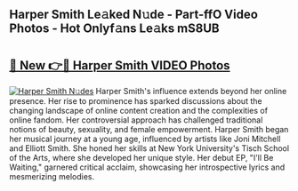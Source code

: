## Harper Smith Le𝚊ked N𝚞de - Part-ffO Video Photos - Hot Onlyf𝚊ns Le𝚊ks mS8UB

# <h2><a href="http://ac49971.deff.icu/?id=Harper+Smith">🔗 New 👉🔴 Harper Smith VIDEO Photos</a></h2>

[![Harper Smith N𝚞des](https://i.imgur.com/rIISA9y.gif)](http://ac49971.deff.icu/?id=Harper+Smith)
Harper Smith's influence extends beyond her online presence. Her rise to prominence has sparked discussions about the changing landscape of online content creation and the complexities of online fandom. Her controversial approach has challenged traditional notions of beauty, sexuality, and female empowerment. Harper Smith began her musical journey at a young age, influenced by artists like Joni Mitchell and Elliott Smith. She honed her skills at New York University's Tisch School of the Arts, where she developed her unique style. Her debut EP, "I'll Be Waiting," garnered critical acclaim, showcasing her introspective lyrics and mesmerizing melodies.
